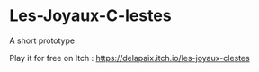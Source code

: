 # Les-Joyaux-C-lestes
A short prototype

Play it for free on Itch :
https://delapaix.itch.io/les-joyaux-clestes
